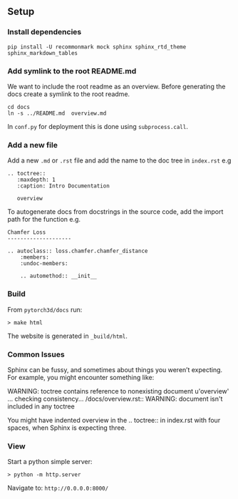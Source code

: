 
## Setup

### Install dependencies

```
pip install -U recommonmark mock sphinx sphinx_rtd_theme sphinx_markdown_tables
```

### Add symlink to the root README.md

We want to include the root readme as an overview. Before generating the docs create a symlink to the root readme.

```
cd docs        
ln -s ../README.md  overview.md
```

In `conf.py` for deployment this is done using `subprocess.call`.

### Add a new file

Add a new `.md` or `.rst` file and add the name to the doc tree in `index.rst` e.g

```
.. toctree::
   :maxdepth: 1
   :caption: Intro Documentation

   overview
```

To autogenerate docs from docstrings in the source code, add the import path for the function e.g.

```
Chamfer Loss
--------------------

.. autoclass:: loss.chamfer.chamfer_distance
    :members:
    :undoc-members:

    .. automethod:: __init__

````

### Build

From `pytorch3d/docs` run:

```
> make html
```

The website is generated in `_build/html`.

### Common Issues

Sphinx can be fussy, and sometimes about things you weren’t expecting. For example, you might encounter something like:

WARNING: toctree contains reference to nonexisting document u'overview'
...
checking consistency...
<pytorch3d>/docs/overview.rst::
WARNING: document isn't included in any toctree

You might have indented overview in the .. toctree:: in index.rst with four spaces, when Sphinx is expecting three.


### View

Start a python simple server:

```
> python -m http.server
```

Navigate to: `http://0.0.0.0:8000/`

